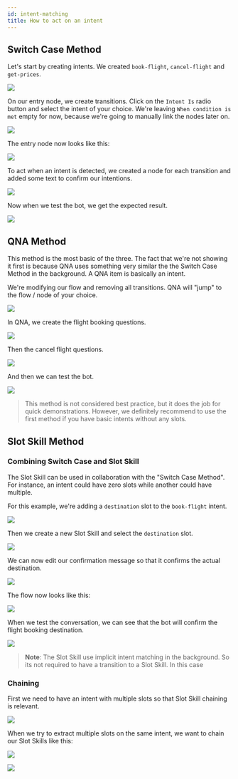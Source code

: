 ```yaml
---
id: intent-matching
title: How to act on an intent
---
```


## Switch Case Method

Let's start by creating intents. We created `book-flight`, `cancel-flight` and `get-prices`.

![](assets/intent-matching-switch-intents.png)

On our entry node, we create transitions. Click on the `Intent Is` radio button and select the intent of your choice.
We're leaving `When condition is met` empty for now, because we're going to manually link the nodes later on.

![](assets/intent-matching-transition.png)

The entry node now looks like this:

![](assets/intent-matching-node.png)

To act when an intent is detected, we created a node for each transition and added some text to confirm our intentions.

![](assets/intent-matching-switch-case.png)

Now when we test the bot, we get the expected result.

![](assets/intent-matching-switch-conversation.png)

## QNA Method

This method is the most basic of the three. The fact that we're not showing it first is because QNA uses something very similar the the Switch Case Method in the background. A QNA item is basically an intent.

We're modifying our flow and removing all transitions. QNA will "jump" to the flow / node of your choice.

![](assets/intent-matching-qna-flow.png)

In QNA, we create the flight booking questions.

![](assets/intent-matching-qna-new.png)

Then the cancel flight questions.

![](assets/intent-matching-qna-cancel.png)

And then we can test the bot.

![](assets/intent-matching-qna-conversation.png)

> This method is not considered best practice, but it does the job for quick demonstrations. However, we definitely recommend to use the first method if you have basic intents without any slots.

## Slot Skill Method

### Combining Switch Case and Slot Skill

The Slot Skill can be used in collaboration with the "Switch Case Method". For instance, an intent could have zero slots while another could have multiple.

For this example, we're adding a `destination` slot to the `book-flight` intent.

![](assets/intent-matching-slot-intents.png)

Then we create a new Slot Skill and select the `destination` slot.

![](assets/intent-matching-slot-skill.png)

We can now edit our confirmation message so that it confirms the actual destination.

![](assets/intent-matching-slot-text.png)

The flow now looks like this:

![](assets/intent-matching-slot-flow.png)

When we test the conversation, we can see that the bot will confirm the flight booking destination.

![](assets/intent-matching-slot-conversation.png)

> **Note**: The Slot Skill use implicit intent matching in the background. So its not required to have a transition to a Slot Skill. In this case

### Chaining

First we need to have an intent with multiple slots so that Slot Skill chaining is relevant.

![](assets/intent-matching-slot-chain-intents.png)

When we try to extract multiple slots on the same intent, we want to chain our Slot Skills like this:

![](assets/intent-matching-slot-chain-flow.png)

![](assets/intent-matching-slot-chain-conversation.png)
